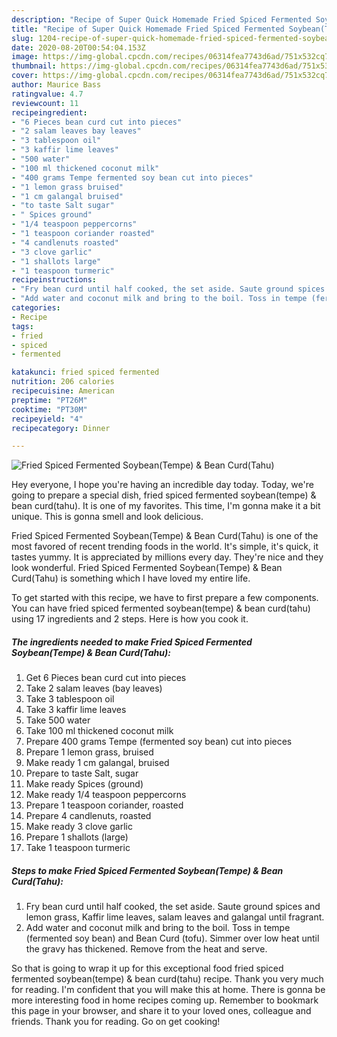 ```yaml
---
description: "Recipe of Super Quick Homemade Fried Spiced Fermented Soybean(Tempe) &amp;amp; Bean Curd(Tahu)"
title: "Recipe of Super Quick Homemade Fried Spiced Fermented Soybean(Tempe) &amp;amp; Bean Curd(Tahu)"
slug: 1204-recipe-of-super-quick-homemade-fried-spiced-fermented-soybeantempe-and-amp-bean-curdtahu
date: 2020-08-20T00:54:04.153Z
image: https://img-global.cpcdn.com/recipes/06314fea7743d6ad/751x532cq70/fried-spiced-fermented-soybeantempe-bean-curdtahu-recipe-main-photo.jpg
thumbnail: https://img-global.cpcdn.com/recipes/06314fea7743d6ad/751x532cq70/fried-spiced-fermented-soybeantempe-bean-curdtahu-recipe-main-photo.jpg
cover: https://img-global.cpcdn.com/recipes/06314fea7743d6ad/751x532cq70/fried-spiced-fermented-soybeantempe-bean-curdtahu-recipe-main-photo.jpg
author: Maurice Bass
ratingvalue: 4.7
reviewcount: 11
recipeingredient:
- "6 Pieces bean curd cut into pieces"
- "2 salam leaves bay leaves"
- "3 tablespoon oil"
- "3 kaffir lime leaves"
- "500 water"
- "100 ml thickened coconut milk"
- "400 grams Tempe fermented soy bean cut into pieces"
- "1 lemon grass bruised"
- "1 cm galangal bruised"
- "to taste Salt sugar"
- " Spices ground"
- "1/4 teaspoon peppercorns"
- "1 teaspoon coriander roasted"
- "4 candlenuts roasted"
- "3 clove garlic"
- "1 shallots large"
- "1 teaspoon turmeric"
recipeinstructions:
- "Fry bean curd until half cooked, the set aside. Saute ground spices and lemon grass, Kaffir lime leaves, salam leaves and galangal until fragrant."
- "Add water and coconut milk and bring to the boil. Toss in tempe (fermented soy bean) and Bean Curd (tofu). Simmer over low heat until the gravy has thickened. Remove from the heat and serve."
categories:
- Recipe
tags:
- fried
- spiced
- fermented

katakunci: fried spiced fermented 
nutrition: 206 calories
recipecuisine: American
preptime: "PT26M"
cooktime: "PT30M"
recipeyield: "4"
recipecategory: Dinner

---
```



![Fried Spiced Fermented Soybean(Tempe) &amp; Bean Curd(Tahu)](https://img-global.cpcdn.com/recipes/06314fea7743d6ad/751x532cq70/fried-spiced-fermented-soybeantempe-bean-curdtahu-recipe-main-photo.jpg)

Hey everyone, I hope you're having an incredible day today. Today, we're going to prepare a special dish, fried spiced fermented soybean(tempe) &amp; bean curd(tahu). It is one of my favorites. This time, I'm gonna make it a bit unique. This is gonna smell and look delicious.



Fried Spiced Fermented Soybean(Tempe) &amp; Bean Curd(Tahu) is one of the most favored of recent trending foods in the world. It's simple, it's quick, it tastes yummy. It is appreciated by millions every day. They're nice and they look wonderful. Fried Spiced Fermented Soybean(Tempe) &amp; Bean Curd(Tahu) is something which I have loved my entire life.


To get started with this recipe, we have to first prepare a few components. You can have fried spiced fermented soybean(tempe) &amp; bean curd(tahu) using 17 ingredients and 2 steps. Here is how you cook it.

<!--inarticleads1-->

##### The ingredients needed to make Fried Spiced Fermented Soybean(Tempe) &amp; Bean Curd(Tahu):

1. Get 6 Pieces bean curd cut into pieces
1. Take 2 salam leaves (bay leaves)
1. Take 3 tablespoon oil
1. Take 3 kaffir lime leaves
1. Take 500 water
1. Take 100 ml thickened coconut milk
1. Prepare 400 grams Tempe (fermented soy bean) cut into pieces
1. Prepare 1 lemon grass, bruised
1. Make ready 1 cm galangal, bruised
1. Prepare to taste Salt, sugar
1. Make ready  Spices (ground)
1. Make ready 1/4 teaspoon peppercorns
1. Prepare 1 teaspoon coriander, roasted
1. Prepare 4 candlenuts, roasted
1. Make ready 3 clove garlic
1. Prepare 1 shallots (large)
1. Take 1 teaspoon turmeric




<!--inarticleads2-->

##### Steps to make Fried Spiced Fermented Soybean(Tempe) &amp; Bean Curd(Tahu):

1. Fry bean curd until half cooked, the set aside. Saute ground spices and lemon grass, Kaffir lime leaves, salam leaves and galangal until fragrant.
1. Add water and coconut milk and bring to the boil. Toss in tempe (fermented soy bean) and Bean Curd (tofu). Simmer over low heat until the gravy has thickened. Remove from the heat and serve.




So that is going to wrap it up for this exceptional food fried spiced fermented soybean(tempe) &amp; bean curd(tahu) recipe. Thank you very much for reading. I'm confident that you will make this at home. There is gonna be more interesting food in home recipes coming up. Remember to bookmark this page in your browser, and share it to your loved ones, colleague and friends. Thank you for reading. Go on get cooking!
